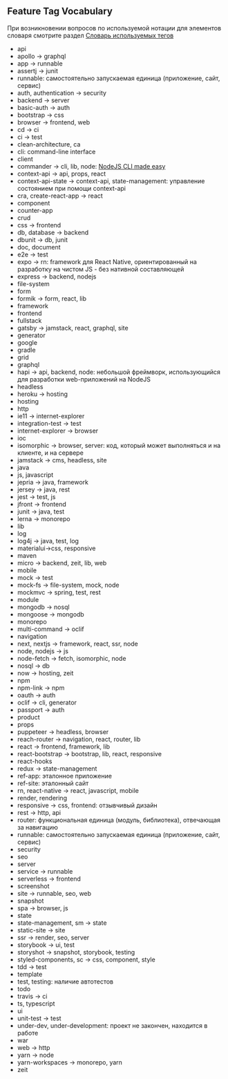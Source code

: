 ## Feature Tag Vocabulary

При возникновении вопросов по используемой нотации для элементов словаря смотрите раздел
[Словарь используемых тегов](README.md#словарь-используемых-тегов)

- api
- apollo -> graphql
- app -> runnable
- assertj -> junit
- runnable: самостоятельно запускаемая единица (приложение, сайт, сервис)
- auth, authentication -> security
- backend -> server
- basic-auth -> auth
- bootstrap -> css
- browser -> frontend, web
- cd -> ci
- ci -> test
- clean-architecture, ca 
- cli: command-line interface
- client
- commander -> cli, lib, node: [NodeJS CLI made easy](https://github.com/tj/commander.js)
- context-api -> api, props, react
- context-api-state -> context-api, state-management: управление состоянием при помощи context-api
- cra, create-react-app -> react
- component
- counter-app
- crud
- css -> frontend
- db, database -> backend
- dbunit -> db, junit
- doc, document
- e2e -> test
- expo -> rn: framework для React Native, ориентированный на разработку на чистом JS - без нативной составляющей
- express -> backend, nodejs
- file-system
- form
- formik -> form, react, lib
- framework
- frontend
- fullstack
- gatsby -> jamstack, react, graphql, site
- generator
- google
- gradle
- grid
- graphql
- hapi -> api, backend, node: небольшой фреймворк, использующийся для разработки web-приложений на NodeJS 
- headless
- heroku -> hosting
- hosting
- http
- ie11 -> internet-explorer
- integration-test -> test
- internet-explorer -> browser
- ioc
- isomorphic -> browser, server: код, который может выполняться и на клиенте, и на сервере
- jamstack -> cms, headless, site
- java
- js, javascript
- jepria -> java, framework
- jersey -> java, rest
- jest -> test, js
- jfront -> frontend
- junit -> java, test
- lerna -> monorepo
- lib
- log
- log4j -> java, test, log
- materialui->css, responsive
- maven
- micro -> backend, zeit, lib, web
- mobile
- mock -> test
- mock-fs -> file-system, mock, node
- mockmvc -> spring, test, rest
- module
- mongodb -> nosql
- mongoose -> mongodb
- monorepo
- multi-command -> oclif
- navigation
- next, nextjs -> framework, react, ssr, node 
- node, nodejs -> js
- node-fetch -> fetch, isomorphic, node
- nosql -> db
- now -> hosting, zeit
- npm
- npm-link -> npm
- oauth -> auth
- oclif -> cli, generator
- passport -> auth
- product
- props
- puppeteer -> headless, browser
- reach-router -> navigation, react, router, lib
- react -> frontend, framework, lib
- react-bootstrap -> bootstrap, lib, react, responsive
- react-hooks
- redux -> state-management
- ref-app: эталонное приложение
- ref-site: эталонный сайт
- rn, react-native -> react, javascript, mobile
- render, rendering
- responsive -> css, frontend: отзывчивый дизайн
- rest -> http, api
- router: функциональная единица (модуль, библиотека), отвечающая за навигацию
- runnable: самостоятельно запускаемая единица (приложение, сайт, сервис)
- security
- seo
- server
- service -> runnable
- serverless -> frontend
- screenshot
- site -> runnable, seo, web
- snapshot
- spa -> browser, js
- state
- state-management, sm -> state
- static-site -> site
- ssr -> render, seo, server
- storybook -> ui, test
- storyshot -> snapshot, storybook, testing
- styled-components, sc -> css, component, style 
- tdd -> test
- template
- test, testing: наличие автотестов
- todo
- travis -> ci
- ts, typescript
- ui
- unit-test -> test
- under-dev, under-development: проект не закончен, находится в работе
- war
- web -> http
- yarn -> node
- yarn-workspaces -> monorepo, yarn
- zeit
